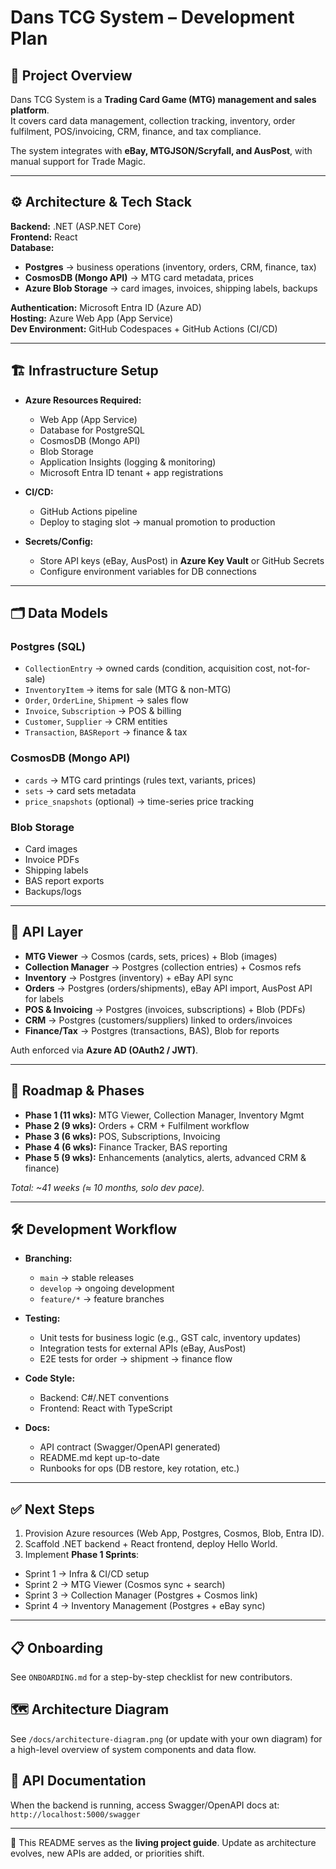 # Dans TCG System – Development Plan

## 📌 Project Overview
Dans TCG System is a **Trading Card Game (MTG) management and sales platform**.  
It covers card data management, collection tracking, inventory, order fulfilment, POS/invoicing, CRM, finance, and tax compliance.  

The system integrates with **eBay, MTGJSON/Scryfall, and AusPost**, with manual support for Trade Magic.  

---

## ⚙️ Architecture & Tech Stack
**Backend:** .NET (ASP.NET Core)  
**Frontend:** React  
**Database:**  
- **Postgres** → business operations (inventory, orders, CRM, finance, tax)  
- **CosmosDB (Mongo API)** → MTG card metadata, prices  
- **Azure Blob Storage** → card images, invoices, shipping labels, backups  

**Authentication:** Microsoft Entra ID (Azure AD)  
**Hosting:** Azure Web App (App Service)  
**Dev Environment:** GitHub Codespaces + GitHub Actions (CI/CD)  

---

## 🏗️ Infrastructure Setup
- **Azure Resources Required:**  
  - Web App (App Service)  
  - Database for PostgreSQL  
  - CosmosDB (Mongo API)  
  - Blob Storage  
  - Application Insights (logging & monitoring)  
  - Microsoft Entra ID tenant + app registrations  

- **CI/CD:**  
  - GitHub Actions pipeline  
  - Deploy to staging slot → manual promotion to production  

- **Secrets/Config:**  
  - Store API keys (eBay, AusPost) in **Azure Key Vault** or GitHub Secrets  
  - Configure environment variables for DB connections  

---

## 🗂️ Data Models
### **Postgres (SQL)**  
- `CollectionEntry` → owned cards (condition, acquisition cost, not-for-sale)  
- `InventoryItem` → items for sale (MTG & non-MTG)  
- `Order`, `OrderLine`, `Shipment` → sales flow  
- `Invoice`, `Subscription` → POS & billing  
- `Customer`, `Supplier` → CRM entities  
- `Transaction`, `BASReport` → finance & tax  

### **CosmosDB (Mongo API)**  
- `cards` → MTG card printings (rules text, variants, prices)  
- `sets` → card sets metadata  
- `price_snapshots` (optional) → time-series price tracking  

### **Blob Storage**  
- Card images  
- Invoice PDFs  
- Shipping labels  
- BAS report exports  
- Backups/logs  

---

## 🔗 API Layer
- **MTG Viewer** → Cosmos (cards, sets, prices) + Blob (images)  
- **Collection Manager** → Postgres (collection entries) + Cosmos refs  
- **Inventory** → Postgres (inventory) + eBay API sync  
- **Orders** → Postgres (orders/shipments), eBay API import, AusPost API for labels  
- **POS & Invoicing** → Postgres (invoices, subscriptions) + Blob (PDFs)  
- **CRM** → Postgres (customers/suppliers) linked to orders/invoices  
- **Finance/Tax** → Postgres (transactions, BAS), Blob for reports  

Auth enforced via **Azure AD (OAuth2 / JWT)**.  

---

## 📅 Roadmap & Phases
- **Phase 1 (11 wks):** MTG Viewer, Collection Manager, Inventory Mgmt  
- **Phase 2 (9 wks):** Orders + CRM + Fulfilment workflow  
- **Phase 3 (6 wks):** POS, Subscriptions, Invoicing  
- **Phase 4 (6 wks):** Finance Tracker, BAS reporting  
- **Phase 5 (9 wks):** Enhancements (analytics, alerts, advanced CRM & finance)  

_Total: ~41 weeks (≈ 10 months, solo dev pace)._  

---

## 🛠️ Development Workflow
- **Branching:**  
  - `main` → stable releases  
  - `develop` → ongoing development  
  - `feature/*` → feature branches  

- **Testing:**  
  - Unit tests for business logic (e.g., GST calc, inventory updates)  
  - Integration tests for external APIs (eBay, AusPost)  
  - E2E tests for order → shipment → finance flow  

- **Code Style:**  
  - Backend: C#/.NET conventions  
  - Frontend: React with TypeScript  

- **Docs:**  
  - API contract (Swagger/OpenAPI generated)  
  - README.md kept up-to-date  
  - Runbooks for ops (DB restore, key rotation, etc.)  

---

## ✅ Next Steps
1. Provision Azure resources (Web App, Postgres, Cosmos, Blob, Entra ID).  
2. Scaffold .NET backend + React frontend, deploy Hello World.  
3. Implement **Phase 1 Sprints**:  
  - Sprint 1 → Infra & CI/CD setup  
  - Sprint 2 → MTG Viewer (Cosmos sync + search)  
  - Sprint 3 → Collection Manager (Postgres + Cosmos link)  
  - Sprint 4 → Inventory Management (Postgres + eBay sync)  

---

## 📋 Onboarding
See `ONBOARDING.md` for a step-by-step checklist for new contributors.

## 🗺️ Architecture Diagram
See `/docs/architecture-diagram.png` (or update with your own diagram) for a high-level overview of system components and data flow.

## 📖 API Documentation
When the backend is running, access Swagger/OpenAPI docs at:  
`http://localhost:5000/swagger`

---

📖 This README serves as the **living project guide**. Update as architecture evolves, new APIs are added, or priorities shift.
